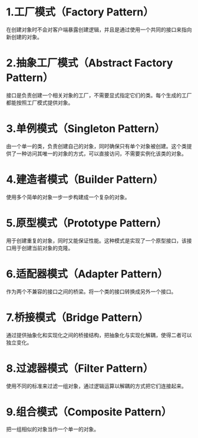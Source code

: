 # 1.工厂模式（Factory Pattern）

在创建对象时不会对客户端暴露创建逻辑，并且是通过使用一个共同的接口来指向新创建的对象。


# 2.抽象工厂模式（Abstract Factory Pattern）

接口是负责创建一个相关对象的工厂，不需要显式指定它们的类。每个生成的工厂都能按照工厂模式提供对象。


# 3.单例模式（Singleton Pattern）

由一个单一的类，负责创建自己的对象，同时确保只有单个对象被创建。这个类提供了一种访问其唯一的对象的方式，可以直接访问，不需要实例化该类的对象。


# 4.建造者模式（Builder Pattern）

使用多个简单的对象一步一步构建成一个复杂的对象。


# 5.原型模式（Prototype Pattern）

用于创建重复的对象，同时又能保证性能。这种模式是实现了一个原型接口，该接口用于创建当前对象的克隆。


# 6.适配器模式（Adapter Pattern）

作为两个不兼容的接口之间的桥梁。将一个类的接口转换成另外一个接口。


# 7.桥接模式（Bridge Pattern）

通过提供抽象化和实现化之间的桥接结构，把抽象化与实现化解耦，使得二者可以独立变化。


# 8.过滤器模式（Filter Pattern）

使用不同的标准来过滤一组对象，通过逻辑运算以解耦的方式把它们连接起来。


# 9.组合模式（Composite Pattern）

把一组相似的对象当作一个单一的对象。

